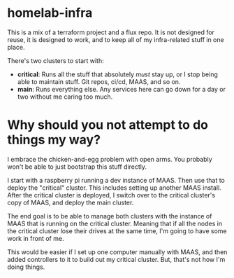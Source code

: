 # homelab-infra
This is a mix of a terraform project and a flux repo. It is not designed for reuse, it is designed to work, and to keep all of my infra-related stuff in one place.

There's two clusters to start with: 

- **critical**: Runs all the stuff that absolutely _must_ stay up, or I stop being able to maintain stuff. Git repos, ci/cd, MAAS, and so on.
- **main**: Runs everything else. Any services here can go down for a day or two without me caring too much.

# Why should you not attempt to do things my way?

I embrace the chicken-and-egg problem with open arms. You probably won't be able to just bootstrap this stuff directly.

I start with a raspberry pi running a dev instance of MAAS. Then use that to deploy the "critical" cluster. This includes setting up another MAAS install. After the critical cluster is deployed, I switch over to the critical cluster's copy of MAAS, and deploy the main cluster.

The end goal is to be able to manage both clusters with the instance of MAAS that is running on the critical cluster. Meaning that if all the nodes in the critical cluster lose their drives at the same time, I'm going to have some work in front of me.

This would be easier if I set up one computer manually with MAAS, and then added controllers to it to build out my critical cluster. But, that's not how I'm doing things.
